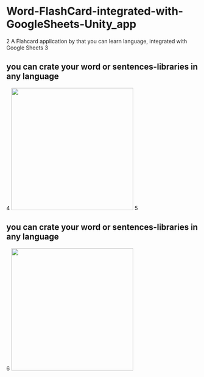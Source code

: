 
# Word-FlashCard-integrated-with-GoogleSheets-Unity_app
2
A Flahcard application by that you can learn language, integrated with Google Sheets
3
## you can crate your word or sentences-libraries in any language
4
<img src="https://user-images.githubusercontent.com/64408361/181343626-b24dac20-4a71-4782-81e2-790f333e44a6.jpeg" width="auto" height="320">
5
## you can crate your word or sentences-libraries in any language
6
<img src="https://user-images.githubusercontent.com/64408361/181344469-707031d8-70c7-4a02-b104-81c372a69bf5.jpeg" width="auto" height="320">
